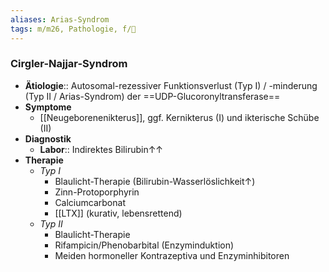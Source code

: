 ```yaml
---
aliases: Arias-Syndrom
tags: m/m26, Pathologie, f/💩
---
```

### Cirgler-Najjar-Syndrom
- **Ätiologie**:: Autosomal-rezessiver Funktionsverlust (Typ I) / -minderung (Typ II / Arias-Syndrom) der ==UDP-Glucoronyltransferase==
- **Symptome**
	- [[Neugeborenenikterus]], ggf. Kernikterus (I) und ikterische Schübe (II)
- **Diagnostik**
	- **Labor**:: Indirektes Bilirubin↑↑
- **Therapie**
	- *Typ I* 
		- Blaulicht-Therapie (Bilirubin-Wasserlöslichkeit↑)
		- Zinn-Protoporphyrin
		- Calciumcarbonat
		- [[LTX]] (kurativ, lebensrettend)
	- *Typ II*
		- Blaulicht-Therapie
		- Rifampicin/Phenobarbital (Enzyminduktion)
		- Meiden hormoneller Kontrazeptiva und Enzyminhibitoren